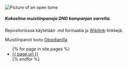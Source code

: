 ![Picture of an open tome](https://cdn.discordapp.com/attachments/1075037737704489132/1170449668161945621/juhana___70s_dark_fantasy_book_illustation_art_of_a_big_open_en_06dd9483-cd3d-4a3a-8836-e7a8b0534ad3.png?ex=65591532&is=6546a032&hm=82dab73034ea8746df8f3d079a475edce413d7afbdb4e0d105e7fa9a8d1ba9a4&)
##### Kokoelma muistiinpanoja DND kampanjan varrelta.

Repositoriossa käytetään .md formaatia ja [Wikilink](https://en.wikipedia.org/wiki/Help:Link)-linkkejä.

Muistiinpanot luotu [Obsidianilla](https://obsidian.md/) 

<ul>
  {% for page in site.pages %}
          <li><a href="{{ page.url }}">{{ page.url }}</a></li>
  {% endfor %}  <!-- page -->
</ul>
